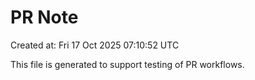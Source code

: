 # PR Note

Created at: Fri 17 Oct 2025 07:10:52 UTC

This file is generated to support testing of PR workflows.
